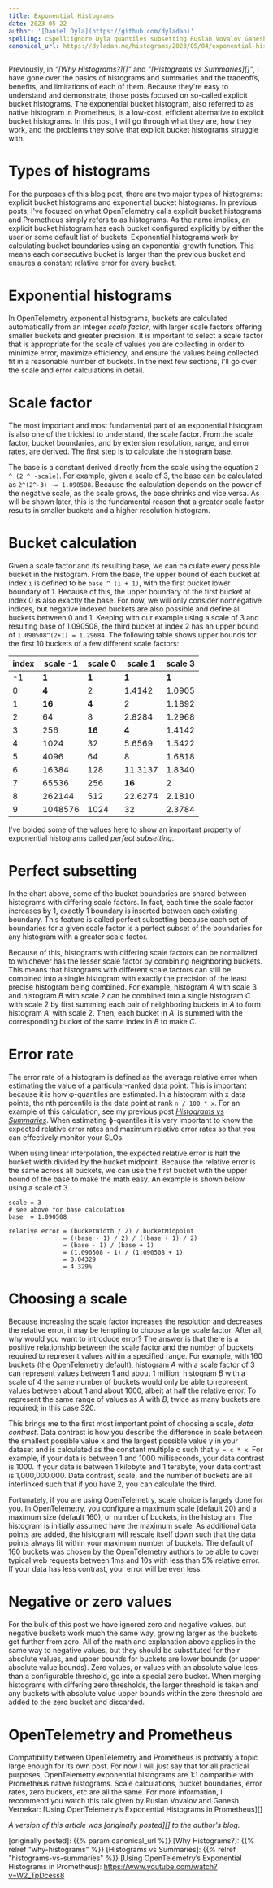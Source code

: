 ```yaml
---
title: Exponential Histograms
date: 2023-05-22
author: '[Daniel Dyla](https://github.com/dyladan)'
spelling: cSpell:ignore Dyla quantiles subsetting Ruslan Vovalov Ganesh Vernekar
canonical_url: https://dyladan.me/histograms/2023/05/04/exponential-histograms/
---
```


Previously, in _"[Why Histograms?][]"_ and _"[Histograms vs Summaries][]"_, I
have gone over the basics of histograms and summaries and the tradeoffs,
benefits, and limitations of each of them. Because they're easy to understand
and demonstrate, those posts focused on so-called explicit bucket histograms.
The exponential bucket histogram, also referred to as native histogram in
Prometheus, is a low-cost, efficient alternative to explicit bucket histograms.
In this post, I will go through what they are, how they work, and the problems
they solve that explicit bucket histograms struggle with.

# Types of histograms

For the purposes of this blog post, there are two major types of histograms:
explicit bucket histograms and exponential bucket histograms. In previous posts,
I've focused on what OpenTelemetry calls explicit bucket histograms and
Prometheus simply refers to as histograms. As the name implies, an explicit
bucket histogram has each bucket configured explicitly by either the user or
some default list of buckets. Exponential histograms work by calculating bucket
boundaries using an exponential growth function. This means each consecutive
bucket is larger than the previous bucket and ensures a constant relative error
for every bucket.

# Exponential histograms

In OpenTelemetry exponential histograms, buckets are calculated automatically
from an integer _scale factor_, with larger scale factors offering smaller
buckets and greater precision. It is important to select a scale factor that is
appropriate for the scale of values you are collecting in order to minimize
error, maximize efficiency, and ensure the values being collected fit in a
reasonable number of buckets. In the next few sections, I'll go over the scale
and error calculations in detail.

# Scale factor

The most important and most fundamental part of an exponential histogram is also
one of the trickiest to understand, the scale factor. From the scale factor,
bucket boundaries, and by extension resolution, range, and error rates, are
derived. The first step is to calculate the histogram base.

The base is a constant derived directly from the scale using the equation
`2 ^ (2 ^ -scale)`. For example, given a scale of 3, the base can be calculated
as `2^(2^-3) ~= 1.090508`. Because the calculation depends on the power of the
negative scale, as the scale grows, the base shrinks and vice versa. As will be
shown later, this is the fundamental reason that a greater scale factor results
in smaller buckets and a higher resolution histogram.

# Bucket calculation

Given a scale factor and its resulting base, we can calculate every possible
bucket in the histogram. From the base, the upper bound of each bucket at index
`i` is defined to be `base ^ (i + 1)`, with the first bucket lower boundary
of 1. Because of this, the upper boundary of the first bucket at index 0 is also
exactly the base. For now, we will only consider nonnegative indices, but
negative indexed buckets are also possible and define all buckets between 0
and 1. Keeping with our example using a scale of 3 and resulting base of
1.090508, the third bucket at index 2 has an upper bound of
`1.090508^(2+1) = 1.29684`. The following table shows upper bounds for the first
10 buckets of a few different scale factors:

| index | scale -1 | scale 0 | scale 1 | scale 3 |
| ----- | -------- | ------- | ------- | ------- |
| -1    | **1**    | **1**   | **1**   | **1**   |
| 0     | **4**    | 2       | 1.4142  | 1.0905  |
| 1     | **16**   | **4**   | 2       | 1.1892  |
| 2     | 64       | 8       | 2.8284  | 1.2968  |
| 3     | 256      | **16**  | **4**   | 1.4142  |
| 4     | 1024     | 32      | 5.6569  | 1.5422  |
| 5     | 4096     | 64      | 8       | 1.6818  |
| 6     | 16384    | 128     | 11.3137 | 1.8340  |
| 7     | 65536    | 256     | **16**  | 2       |
| 8     | 262144   | 512     | 22.6274 | 2.1810  |
| 9     | 1048576  | 1024    | 32      | 2.3784  |

I've bolded some of the values here to show an important property of exponential
histograms called _perfect subsetting_.

# Perfect subsetting

In the chart above, some of the bucket boundaries are shared between histograms
with differing scale factors. In fact, each time the scale factor increases by
1, exactly 1 boundary is inserted between each existing boundary. This feature
is called perfect subsetting because each set of boundaries for a given scale
factor is a perfect subset of the boundaries for any histogram with a greater
scale factor.

Because of this, histograms with differing scale factors can be normalized to
whichever has the lesser scale factor by combining neighboring buckets. This
means that histograms with different scale factors can still be combined into a
single histogram with exactly the precision of the least precise histogram being
combined. For example, histogram _A_ with scale 3 and histogram _B_ with scale 2
can be combined into a single histogram _C_ with scale 2 by first summing each
pair of neighboring buckets in _A_ to form histogram _A'_ with scale 2. Then,
each bucket in _A'_ is summed with the corresponding bucket of the same index in
_B_ to make _C_.

# Error rate

The error rate of a histogram is defined as the average relative error when
estimating the value of a particular-ranked data point. This is important
because it is how φ-quantiles are estimated. In a histogram with x data points,
the nth percentile is the data point at rank `n / 100 * x`. For an example of
this calculation, see my previous post
[_Histograms vs Summaries_](./histograms-vs-summaries/index.md). When estimating
ɸ-quantiles it is very important to know the expected relative error rates and
maximum relative error rates so that you can effectively monitor your SLOs.

When using linear interpolation, the expected relative error is half the bucket
width divided by the bucket midpoint. Because the relative error is the same
across all buckets, we can use the first bucket with the upper bound of the base
to make the math easy. An example is shown below using a scale of 3.

```
scale = 3
# see above for base calculation
base  = 1.090508

relative error = (bucketWidth / 2) / bucketMidpoint
               = ((base - 1) / 2) / ((base + 1) / 2)
               = (base - 1) / (base + 1)
               = (1.090508 - 1) / (1.090508 + 1)
               = 0.04329
               = 4.329%
```

# Choosing a scale

Because increasing the scale factor increases the resolution and decreases the
relative error, it may be tempting to choose a large scale factor. After all,
why would you want to introduce error? The answer is that there is a positive
relationship between the scale factor and the number of buckets required to
represent values within a specified range. For example, with 160 buckets (the
OpenTelemetry default), histogram _A_ with a scale factor of 3 can represent
values between 1 and about 1 million; histogram _B_ with a scale of 4 the same
number of buckets would only be able to represent values between about 1 and
about 1000, albeit at half the relative error. To represent the same range of
values as _A_ with _B_, twice as many buckets are required; in this case 320.

This brings me to the first most important point of choosing a scale, _data
contrast_. Data contrast is how you describe the difference in scale between the
smallest possible value x and the largest possible value y in your dataset and
is calculated as the constant multiple c such that `y = c * x`. For example, if
your data is between 1 and 1000 milliseconds, your data contrast is 1000. If
your data is between 1 kilobyte and 1 terabyte, your data contrast is
1,000,000,000. Data contrast, scale, and the number of buckets are all
interlinked such that if you have 2, you can calculate the third.

Fortunately, if you are using OpenTelemetry, scale choice is largely done for
you. In OpenTelemetry, you configure a maximum scale (default 20) and a maximum
size (default 160), or number of buckets, in the histogram. The histogram is
initially assumed have the maximum scale. As additional data points are added,
the histogram will rescale itself down such that the data points always fit
within your maximum number of buckets. The default of 160 buckets was chosen by
the OpenTelemetry authors to be able to cover typical web requests between 1ms
and 10s with less than 5% relative error. If your data has less contrast, your
error will be even less.

# Negative or zero values

For the bulk of this post we have ignored zero and negative values, but negative
buckets work much the same way, growing larger as the buckets get further from
zero. All of the math and explanation above applies in the same way to negative
values, but they should be substituted for their absolute values, and upper
bounds for buckets are lower bounds (or upper absolute value bounds). Zero
values, or values with an absolute value less than a configurable threshold, go
into a special zero bucket. When merging histograms with differing zero
thresholds, the larger threshold is taken and any buckets with absolute value
upper bounds within the zero threshold are added to the zero bucket and
discarded.

# OpenTelemetry and Prometheus

Compatibility between OpenTelemetry and Prometheus is probably a topic large
enough for its own post. For now I will just say that for all practical
purposes, OpenTelemetry exponential histograms are 1:1 compatible with
Prometheus native histograms. Scale calculations, bucket boundaries, error
rates, zero buckets, etc are all the same. For more information, I recommend you
watch this talk given by Ruslan Vovalov and Ganesh Vernekar:
[Using OpenTelemetry’s Exponential Histograms in Prometheus][]

_A version of this article was [originally posted][] to the author's blog._

[originally posted]: {{% param canonical_url %}}
[Why Histograms?]: {{% relref "why-histograms" %}}
[Histograms vs Summaries]: {{% relref "histograms-vs-summaries" %}}
[Using OpenTelemetry’s Exponential Histograms in Prometheus]: https://www.youtube.com/watch?v=W2_TpDcess8
